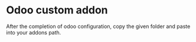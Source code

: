 # Odoo custom addon 

After the completion of odoo configuration, copy the given folder and paste into your addons path.
